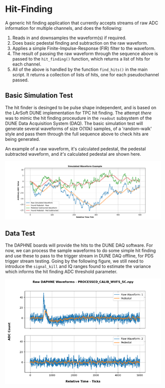 # Hit-Finding

A generic hit finding application that currently accepts streams of raw ADC information for multiple channels, and does the following:

1. Reads in and downsamples the waveform(s) if required.
2. Does basic pedestal finding and subtraction on the raw waveform.
3. Applies a simple Finite-Impulse-Response (FIR) filter to the waveform.
4. The result of passing the raw waveform through the sequence above is passed to the `hit_finding()` function, which returns a list of hits for each channel.
5. All of the above is handled by the function `find_hits()` in the main script. It returns a collection of lists of hits, one for each pseudochannel passed.

## Basic Simulation Test

The hit finder is desinged to be pulse shape independent, and is based on the LArSoft DUNE implementation for TPC hit finding. The attempt _there_ was to mimic the hit finding proceudure in the `readout` subsystem of the DUNE Data Acquisition System (DAQ). The basic simulation test will generate several waveforms of size O(10k) samples, of a 'random-walk' style and pass them through the full sequence above to check hits are being generated.

An example of a raw waveform, it's calculated pedestal, the pedestal subtracted waveform, and _it's_ calculated pedestal are shown here.

![This is an image](/images/simulated_waveforms.png)

## Data Test

The DAPHNE boards will provide the hits to the DUNE DAQ software. For now, we can process the sample waveforms to do some simple hit finding and use these to pass to the trigger stream in DUNE DAQ offline, for PDS trigger stream testing. Going by the following figure, we still need to introduce the `signal_kill` and IQ ranges found to estimate the variance which informs the hit finding ADC threshold parameter.

![This is an image](/images/daphne_waveforms.png)

